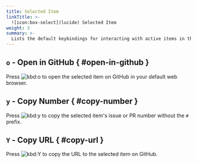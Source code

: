 ```yaml
---
title: Selected Item
linkTitle: >-
  ![icon:box-select](lucide) Selected Item
weight: 3
summary: >-
  Lists the default keybindings for interacting with active items in the dashboard in any view.
---
```


## `o` - Open in GitHub { #open-in-github }

Press ![kbd:`o`]() to open the selected item on GitHub in your default web browser.

## `y` - Copy Number { #copy-number }

Press ![kbd:`y`]() to copy the selected item's issue or PR number without the `#` prefix.

## `Y` - Copy URL { #copy-url }

Press ![kbd:`Y`]() to copy the URL to the selected item on GitHub.
